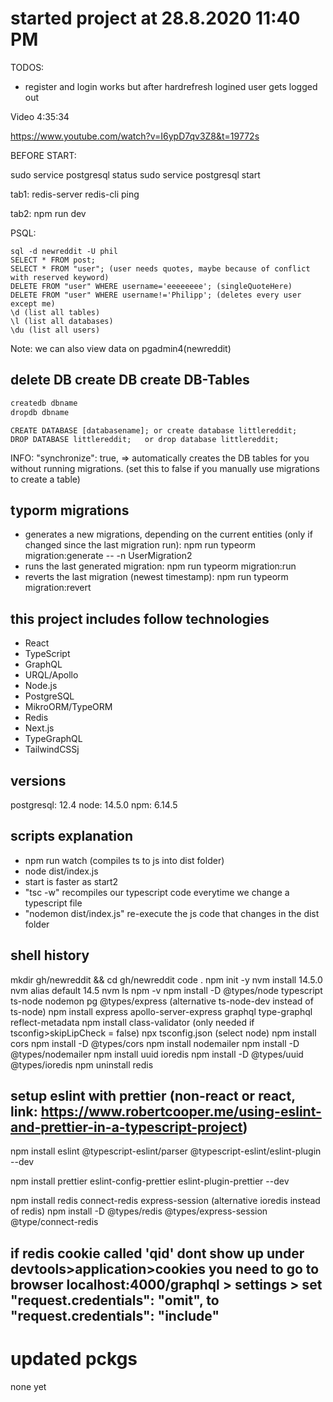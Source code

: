 # started project at 28.8.2020 11:40 PM
TODOS: 
- register and login works but after hardrefresh logined user gets logged out

Video 4:35:34


<https://www.youtube.com/watch?v=I6ypD7qv3Z8&t=19772s>

BEFORE START:

sudo service postgresql status
sudo service postgresql start

tab1:
redis-server
redis-cli ping

tab2:
npm run dev


PSQL:
```psql
sql -d newreddit -U phil
SELECT * FROM post;
SELECT * FROM "user"; (user needs quotes, maybe because of conflict with reserved keyword)
DELETE FROM "user" WHERE username='eeeeeeee'; (singleQuoteHere)
DELETE FROM "user" WHERE username!='Philipp'; (deletes every user except me)
\d (list all tables)
\l (list all databases)
\du (list all users)
```

Note: we can also view data on pgadmin4(newreddit)

## delete DB create DB create DB-Tables

```bash
createdb dbname
dropdb dbname
```

```psql
CREATE DATABASE [databasename]; or create database littlereddit;
DROP DATABASE littlereddit;   or drop database littlereddit;
```

INFO: "synchronize": true, => automatically creates the DB tables for you without running
      migrations. (set this to false if you manually use migrations to create a table)


## typorm migrations

<!-- npm run typeorm migration:create -- -n UserMigration -->
- generates a new migrations, depending on the current entities (only if changed since the last migration run):
npm run typeorm migration:generate -- -n UserMigration2
- runs the last generated migration:
npm run typeorm migration:run
- reverts the last migration (newest timestamp):
npm run typeorm migration:revert 


## this project includes follow technologies

- React
- TypeScript
- GraphQL
- URQL/Apollo
- Node.js
- PostgreSQL
- MikroORM/TypeORM
- Redis
- Next.js
- TypeGraphQL
- TailwindCSSj

## versions

postgresql: 12.4
node: 14.5.0
npm: 6.14.5

## scripts explanation

- npm run watch (compiles ts to js into dist folder)
- node dist/index.js
- start is faster as start2
- "tsc -w" recompiles our typescript code everytime we change a typescript file
- "nodemon dist/index.js" re-execute the js code that changes in the dist folder

## shell history

mkdir gh/newreddit && cd gh/newreddit
code .
npm init -y
nvm install 14.5.0
nvm alias default 14.5
nvm ls
npm -v
npm install -D @types/node typescript ts-node nodemon pg @types/express (alternative ts-node-dev instead of ts-node)
npm install express apollo-server-express graphql type-graphql \
reflect-metadata
npm install class-validator (only needed if tsconfig>skipLipCheck = false)
npx tsconfig.json (select node)
npm install cors
npm install -D @types/cors
npm install nodemailer
npm install -D @types/nodemailer
npm install uuid ioredis
npm install -D @types/uuid @types/ioredis
npm uninstall redis 

## setup eslint with prettier (non-react or react, link: <https://www.robertcooper.me/using-eslint-and-prettier-in-a-typescript-project>)

npm install eslint @typescript-eslint/parser @typescript-eslint/eslint-plugin --dev

npm install prettier eslint-config-prettier eslint-plugin-prettier --dev

npm install redis connect-redis express-session (alternative ioredis instead of redis)
npm install -D @types/redis @types/express-session @type/connect-redis

## if redis cookie called 'qid' dont show up under devtools>application>cookies you need to go to browser localhost:4000/graphql > settings > set "request.credentials": "omit",  to "request.credentials": "include"



# updated pckgs


none yet